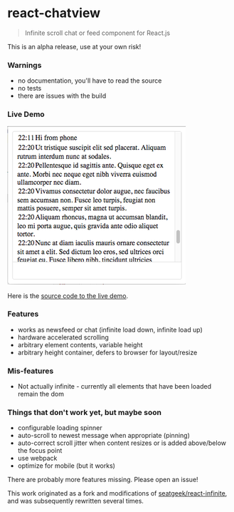 react-chatview
==============

> Infinite scroll chat or feed component for React.js

This is an alpha release, use at your own risk!


### Warnings
 * no documentation, you'll have to read the source
 * no tests
 * there are issues with the build


### Live Demo
[![Live Demo](screenshot.png?raw=true)](http://musician-peggy-71735.bitballoon.com/)

Here is the [source code to the live demo](https://github.com/dustingetz/messages).


### Features
 * works as newsfeed or chat (infinite load down, infinite load up)
 * hardware accelerated scrolling
 * arbitrary element contents, variable height
 * arbitrary height container, defers to browser for layout/resize


### Mis-features
 * Not actually infinite - currently all elements that have been loaded remain the dom


### Things that don't work yet, but maybe soon
 * configurable loading spinner
 * auto-scroll to newest message when appropriate (pinning)
 * auto-correct scroll jitter when content resizes or is added above/below the focus point
 * use webpack
 * optimize for mobile (but it works)


There are probably more features missing. Please open an issue!


This work originated as a fork and modifications of [seatgeek/react-infinite](https://github.com/seatgeek/react-infinite), and was subsequently rewritten several times.
